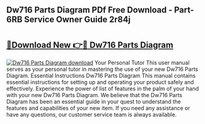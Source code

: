 ## Dw716 Parts Diagram PDf Free Download - Part-6RB Service Owner Guide 2r84j

# <h2><a href="http://dfs3bs.blite.top/?on=Dw716+Parts+Diagram">🔗Download New 👉🔴 Dw716 Parts Diagram</a></h2>

[![Dw716 Parts Diagram download](https://i.imgur.com/lujVjoI.png)](http://dfs3bs.blite.top/?on=Dw716+Parts+Diagram)
Your Personal Tutor This user manual serves as your personal tutor in mastering the use of your new Dw716 Parts Diagram. Essential Instructions Dw716 Parts Diagram This manual contains essential instructions for setting up and operating your product safely and effectively. Experience the power of list of features in the palm of your hand with your new Dw716 Parts Diagram. We believe that the Dw716 Parts Diagram has been an essential guide in your quest to understand the features and capabilities of your new item. If you need any assistance or have any questions, our customer service team is always available.
